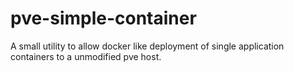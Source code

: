 # pve-simple-container
A small utility to allow docker like deployment of single application containers to a unmodified pve host.
